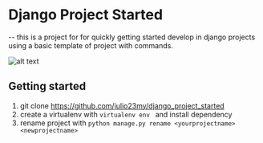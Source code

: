 # Django Project Started
--
this is a project for for quickly getting started develop in django 
projects using a basic template of project with commands.

![alt text](https://cdn.swapps.com/uploads/2019/04/django-faster.jpg)

## Getting started

1. git clone https://github.com/julio23my/django_project_started
2. create a virtualenv with `virtualenv env ` and install dependency 
3. rename project with `python manage.py rename <yourprojectname> <newprojectname>`